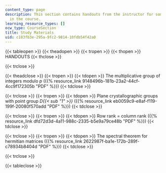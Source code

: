 ```yaml
---
content_type: page
description: This section contains handouts from the instructor for some of the topics
  in the course.
learning_resource_types: []
ocw_type: CourseSection
title: Study Materials
uid: c183fb3e-295a-9fc2-9814-10fdb54f42a0
---
```


{{< tableopen >}}
{{< theadopen >}}
{{< tropen >}}
{{< thopen >}}
HANDOUTS
{{< thclose >}}

{{< trclose >}}

{{< theadclose >}}
{{< tropen >}}
{{< tdopen >}}
The multiplicative group of integers modulo _p_ ({{% resource_link 9148496b-181b-23a2-44cf-4cc9f172305b "PDF" %}})
{{< tdclose >}}

{{< trclose >}}
{{< tropen >}}
{{< tdopen >}}
Plane crystallographic groups with point group _D{{< sub "1" >}}_ ({{% resource_link eb0059c9-e8af-f119-199f-20080f570add "PDF" %}})
{{< tdclose >}}

{{< trclose >}}
{{< tropen >}}
{{< tdopen >}}
Row rank = column rank ({{% resource_link dfd72d3d-4a11-988c-2335-b5e9a79ce48b "PDF" %}})
{{< tdclose >}}

{{< trclose >}}
{{< tropen >}}
{{< tdopen >}}
The spectral theorem for hermitian matrices ({{% resource_link 2622987f-ba1e-172b-289f-c78934b8404d "PDF" %}})
{{< tdclose >}}

{{< trclose >}}

{{< tableclose >}}